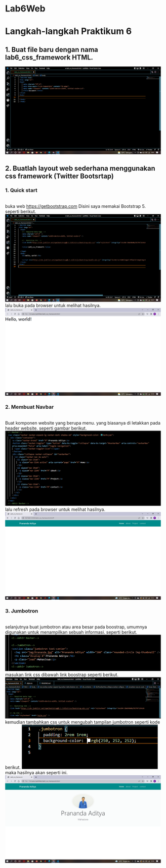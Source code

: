 # Lab6Web

# Langkah-langkah Praktikum 6

## 1. Buat file baru dengan nama lab6_css_framework HTML.

![p](img/SS1.png)

## 2. Buatlah layout web sederhana menggunakan css framework (Twitter Bootsrtap)

### 1. Quick start

<br>buka web https://getbootstrap.com Disini saya memakai Bootstrap 5. seperti berikut.
![p](img/SS2.png)
<br>lalu buka pada browser untuk melihat hasilnya.
![p](img/SS3.png)

### 2. Membuat Navbar

<br>Buat komponen website yang berupa menu. yang biasanya di letakkan pada header website. seperti gambar berikut.
![p](img/SS4.png)
<br>lalu refresh pada browser untuk melihat hasilnya.
![p](img/SS5.png)

### 3. Jumbotron

<br>selanjutnya buat jumbotron atau area besar pada boostrap, umumnya digunakan untuk menampilkan sebuah informasi. seperti berikut.
![p](img/SS6.png)
<br>masukan link css dibawah link boostrap seperti berikut.
![p](img/SS7.png)
<br>kemudian tambahkan css untuk mengubah tampilan jumbotron seperti kode berikut.
![p](img/SS8.png)
<br>maka hasilnya akan seperti ini.
![p](img/SS9.png)
